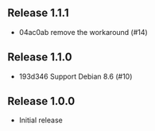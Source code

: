 ## Release 1.1.1

* 04ac0ab remove the workaround (#14)

## Release 1.1.0

* 193d346 Support Debian 8.6 (#10)

## Release 1.0.0

* Initial release
